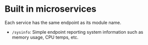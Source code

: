 # Built in microservices

Each service has the same endpoint as its module name.

- `/sysinfo`: Simple endpoint reporting system information such as memory usage, CPU temps, etc.
